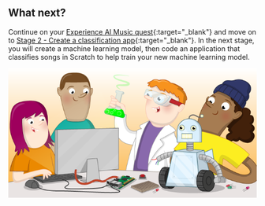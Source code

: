 ## What next?

Continue on your [Experience AI Music quest](https://projects.raspberrypi.org/en/raspberrypi/xaichallenge){:target="_blank"} and  move on to [Stage 2 - Create a classification app](https://projects.raspberrypi.org/en/projects/experimentai-project1){:target="_blank"}. In the next stage, you will create a machine learning model, then code an application that classifies songs in Scratch to help train your new machine learning model.

![ProjectName project](images/banner.png)
